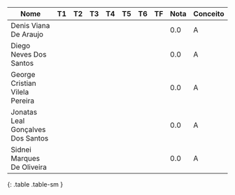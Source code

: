 | Nome                              | T1 | T2 | T3 | T4 | T5 | T6 | TF | Nota | Conceito |
|-----------------------------------|----|----|----|----|----|----|----|------|----------|
| Denis Viana De Araujo             |    |    |    |    |    |    |    | 0.0  | A        |
| Diego Neves Dos Santos            |    |    |    |    |    |    |    | 0.0  | A        |
| George Cristian Vilela Pereira    |    |    |    |    |    |    |    | 0.0  | A        |
| Jonatas Leal Gonçalves Dos Santos |    |    |    |    |    |    |    | 0.0  | A        |
| Sidnei Marques De Oliveira        |    |    |    |    |    |    |    | 0.0  | A        |
{: .table .table-sm }
